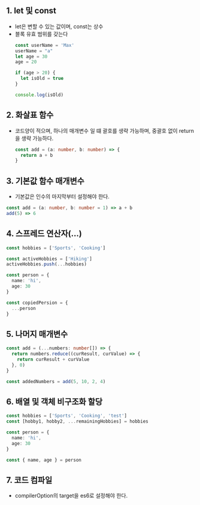 ## 1. let 및 const
* let은 변할 수 있는 값이며, const는 상수
* 블록 유효 범위를 갖는다
  ```ts
  const userName = 'Max'
  userName = "a"
  let age = 30
  age = 20

  if (age > 20) {
    let isOld = true
  }

  console.log(isOld)
  ```

## 2. 화살표 함수
* 코드양이 적으며, 하나의 매개변수 일 떄 괄호를 생략 가능하며, 중괄호 없이 return을 생략 가능하다.
  ```ts
  const add = (a: number, b: number) => {
    return a + b
  }
  ```

## 3. 기본값 함수 매개변수
* 기본값은 인수의 마지막부터 설정해야 한다.
```ts
const add = (a: number, b: number = 1) => a + b
add(5) => 6
```

## 4. 스프레드 연산자(...)
```ts
const hobbies = ['Sports', 'Cooking']

const activeHobbies = ['Hiking']
activeHobbies.push(...hobbies)

const person = {
  name: 'hi',
  age: 30
}

const copiedPersion = {
  ...person
}
```

## 5. 나머지 매개변수
```ts
const add = (...numbers: number[]) => {
  return numbers.reduce((curResult, curValue) => {
    return curResult + curValue
  }, 0)
}

const addedNumbers = add(5, 10, 2, 4)
```

## 6. 배열 및 객체 비구조화 할당
```ts
const hobbies = ['Sports', 'Cooking', 'test']
const [hobby1, hobby2, ...remainingHobbies] = hobbies

const person = {
  name: 'hi',
  age: 30
}

const { name, age } = person
```

## 7. 코드 컴파일
* compilerOption의 target을 es6로 설정해야 한다.
